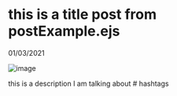 # this is a title post from postExample.ejs
01/03/2021

![image](http://4.bp.blogspot.com/-d68l8RLoLc4/UWAJF-ofbJI/AAAAAAAAST4/SUJbO2Dz-RI/s1600/cat1.jpg)

this is a description I am talking about # hashtags